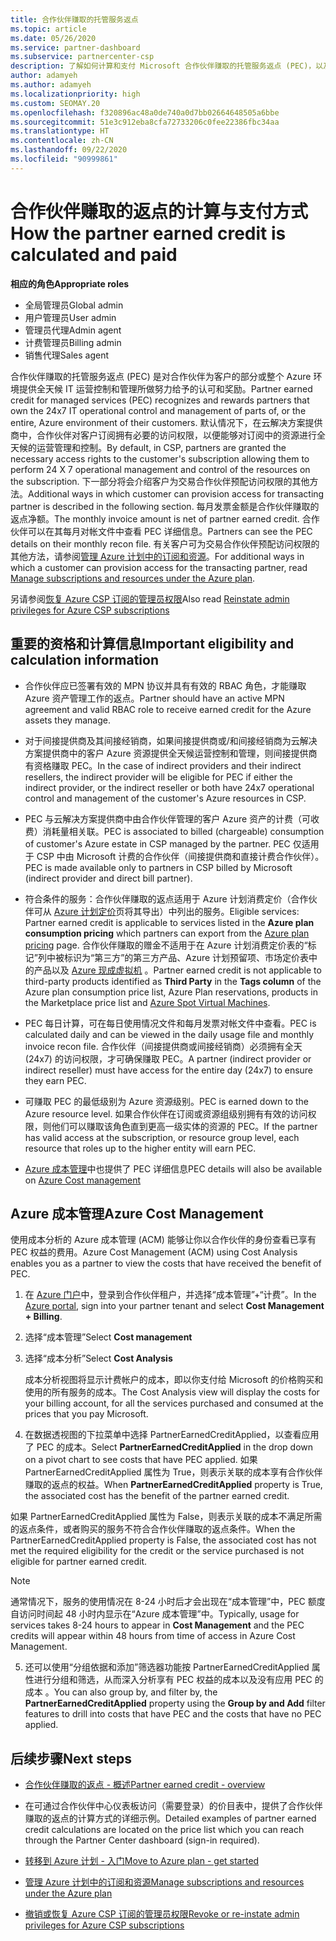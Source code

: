 ```yaml
---
title: 合作伙伴赚取的托管服务返点
ms.topic: article
ms.date: 05/26/2020
ms.service: partner-dashboard
ms.subservice: partnercenter-csp
description: 了解如何计算和支付 Microsoft 合作伙伴赚取的托管服务返点 (PEC)，以及如何确保你有资格赚取它们。
author: adamyeh
ms.author: adamyeh
ms.localizationpriority: high
ms.custom: SEOMAY.20
ms.openlocfilehash: f320896ac48a0de740a0d7bb02664648505a6bbe
ms.sourcegitcommit: 51e3c912eba8cfa72733206c0fee22386fbc34aa
ms.translationtype: HT
ms.contentlocale: zh-CN
ms.lasthandoff: 09/22/2020
ms.locfileid: "90999861"
---
```

# <a name="how-the-partner-earned-credit-is-calculated-and-paid"></a><span data-ttu-id="c562e-103">合作伙伴赚取的返点的计算与支付方式</span><span class="sxs-lookup"><span data-stu-id="c562e-103">How the partner earned credit is calculated and paid</span></span>

<span data-ttu-id="c562e-104">**相应的角色**</span><span class="sxs-lookup"><span data-stu-id="c562e-104">**Appropriate roles**</span></span>

- <span data-ttu-id="c562e-105">全局管理员</span><span class="sxs-lookup"><span data-stu-id="c562e-105">Global admin</span></span>
- <span data-ttu-id="c562e-106">用户管理员</span><span class="sxs-lookup"><span data-stu-id="c562e-106">User admin</span></span>
- <span data-ttu-id="c562e-107">管理员代理</span><span class="sxs-lookup"><span data-stu-id="c562e-107">Admin agent</span></span>
- <span data-ttu-id="c562e-108">计费管理员</span><span class="sxs-lookup"><span data-stu-id="c562e-108">Billing admin</span></span>
- <span data-ttu-id="c562e-109">销售代理</span><span class="sxs-lookup"><span data-stu-id="c562e-109">Sales agent</span></span>

<span data-ttu-id="c562e-110">合作伙伴赚取的托管服务返点 (PEC) 是对合作伙伴为客户的部分或整个 Azure 环境提供全天候 IT 运营控制和管理所做努力给予的认可和奖励。</span><span class="sxs-lookup"><span data-stu-id="c562e-110">Partner earned credit for managed services (PEC) recognizes and rewards partners that own the 24x7 IT operational control and management of parts of, or the entire, Azure environment of their customers.</span></span> <span data-ttu-id="c562e-111">默认情况下，在云解决方案提供商中，合作伙伴对客户订阅拥有必要的访问权限，以便能够对订阅中的资源进行全天候的运营管理和控制。</span><span class="sxs-lookup"><span data-stu-id="c562e-111">By default, in CSP, partners are granted the necessary access rights to the customer's subscription allowing them to perform 24 X 7 operational management and control of the resources on the subscription.</span></span> <span data-ttu-id="c562e-112">下一部分将会介绍客户为交易合作伙伴预配访问权限的其他方法。</span><span class="sxs-lookup"><span data-stu-id="c562e-112">Additional ways in which customer can provision access for transacting partner is described in the following section.</span></span> <span data-ttu-id="c562e-113">每月发票金额是合作伙伴赚取的返点净额。</span><span class="sxs-lookup"><span data-stu-id="c562e-113">The monthly invoice amount is net of partner earned credit.</span></span> <span data-ttu-id="c562e-114">合作伙伴可以在其每月对帐文件中查看 PEC 详细信息。</span><span class="sxs-lookup"><span data-stu-id="c562e-114">Partners can see the PEC details on their monthly recon file.</span></span> <span data-ttu-id="c562e-115">有关客户可为交易合作伙伴预配访问权限的其他方法，请参阅[管理 Azure 计划中的订阅和资源](azure-plan-manage.md)。</span><span class="sxs-lookup"><span data-stu-id="c562e-115">For additional ways in which a customer can provision access for the transacting partner, read [Manage subscriptions and resources under the Azure plan](azure-plan-manage.md).</span></span>

<span data-ttu-id="c562e-116">另请参阅[恢复 Azure CSP 订阅的管理员权限](revoke-reinstate-csp.md)</span><span class="sxs-lookup"><span data-stu-id="c562e-116">Also read [Reinstate admin privileges for Azure CSP subscriptions](revoke-reinstate-csp.md)</span></span>

## <a name="important-eligibility-and-calculation-information"></a><span data-ttu-id="c562e-117">重要的资格和计算信息</span><span class="sxs-lookup"><span data-stu-id="c562e-117">Important eligibility and calculation information</span></span>

- <span data-ttu-id="c562e-118">合作伙伴应已签署有效的 MPN 协议并具有有效的 RBAC 角色，才能赚取 Azure 资产管理工作的返点。</span><span class="sxs-lookup"><span data-stu-id="c562e-118">Partner should have an active MPN agreement and valid RBAC role to receive earned credit for the Azure assets they manage.</span></span> 

- <span data-ttu-id="c562e-119">对于间接提供商及其间接经销商，如果间接提供商或/和间接经销商为云解决方案提供商中的客户 Azure 资源提供全天候运营控制和管理，则间接提供商有资格赚取 PEC。</span><span class="sxs-lookup"><span data-stu-id="c562e-119">In the case of indirect providers and their indirect resellers, the indirect provider will be eligible for PEC if either the indirect provider, or the indirect reseller or both have 24x7 operational control and management of the customer's Azure resources in CSP.</span></span>

- <span data-ttu-id="c562e-120">PEC 与云解决方案提供商中由合作伙伴管理的客户 Azure 资产的计费（可收费）消耗量相关联。</span><span class="sxs-lookup"><span data-stu-id="c562e-120">PEC is associated to billed (chargeable) consumption of customer's Azure estate in CSP managed by the partner.</span></span> <span data-ttu-id="c562e-121">PEC 仅适用于 CSP 中由 Microsoft 计费的合作伙伴（间接提供商和直接计费合作伙伴）。</span><span class="sxs-lookup"><span data-stu-id="c562e-121">PEC is made available only to partners in CSP billed by Microsoft (indirect provider and direct bill partner).</span></span> 

- <span data-ttu-id="c562e-122">符合条件的服务：合作伙伴赚取的返点适用于 Azure 计划消费定价（合作伙伴可从 [Azure 计划定价](https://partner.microsoft.com/commerce/sales)页将其导出）中列出的服务。</span><span class="sxs-lookup"><span data-stu-id="c562e-122">Eligible services: Partner earned credit is applicable to services listed in the **Azure plan consumption pricing** which partners can export from the [Azure plan pricing](https://partner.microsoft.com/commerce/sales) page.</span></span> <span data-ttu-id="c562e-123">合作伙伴赚取的赠金不适用于在 Azure 计划消费定价表的“标记”列中被标识为“第三方”的第三方产品、Azure 计划预留项、市场定价表中的产品以及 [Azure 现成虚拟机](https://partner.microsoft.com/resources/collection/azure-spot-in-csp#/) 。</span><span class="sxs-lookup"><span data-stu-id="c562e-123">Partner earned credit is not applicable to third-party products identified as **Third Party** in the **Tags column** of the Azure plan consumption price list, Azure Plan reservations, products in the Marketplace price list and [Azure Spot Virtual Machines](https://partner.microsoft.com/resources/collection/azure-spot-in-csp#/).</span></span>

- <span data-ttu-id="c562e-124">PEC 每日计算，可在每日使用情况文件和每月发票对帐文件中查看。</span><span class="sxs-lookup"><span data-stu-id="c562e-124">PEC is calculated daily and can be viewed in the daily usage file and monthly invoice recon file.</span></span> <span data-ttu-id="c562e-125">合作伙伴（间接提供商或间接经销商）必须拥有全天 (24x7) 的访问权限，才可确保赚取 PEC。</span><span class="sxs-lookup"><span data-stu-id="c562e-125">A partner (indirect provider or indirect reseller) must have access for the entire day (24x7) to ensure they earn PEC.</span></span>  

- <span data-ttu-id="c562e-126">可赚取 PEC 的最低级别为 Azure 资源级别。</span><span class="sxs-lookup"><span data-stu-id="c562e-126">PEC is earned down to the Azure resource level.</span></span> <span data-ttu-id="c562e-127">如果合作伙伴在订阅或资源组级别拥有有效的访问权限，则他们可以赚取该角色直到更高一级实体的资源的 PEC。</span><span class="sxs-lookup"><span data-stu-id="c562e-127">If the partner has valid access at the subscription, or resource group level, each resource that roles up to the higher entity will earn PEC.</span></span>  

- <span data-ttu-id="c562e-128">[Azure 成本管理](/azure/cost-management-billing/costs/get-started-partners)中也提供了 PEC 详细信息</span><span class="sxs-lookup"><span data-stu-id="c562e-128">PEC details will also be available on [Azure Cost management](/azure/cost-management-billing/costs/get-started-partners)</span></span>

## <a name="azure-cost-management"></a><span data-ttu-id="c562e-129">Azure 成本管理</span><span class="sxs-lookup"><span data-stu-id="c562e-129">Azure Cost Management</span></span>

<span data-ttu-id="c562e-130">使用成本分析的 Azure 成本管理 (ACM) 能够让你以合作伙伴的身份查看已享有 PEC 权益的费用。</span><span class="sxs-lookup"><span data-stu-id="c562e-130">Azure Cost Management (ACM) using Cost Analysis enables you as a partner to view the costs that have received the benefit of PEC.</span></span>  

1. <span data-ttu-id="c562e-131">在 [Azure 门户](https://portal.azure.com)中，登录到合作伙伴租户，并选择“成本管理”+“计费”。</span><span class="sxs-lookup"><span data-stu-id="c562e-131">In the [Azure portal](https://portal.azure.com), sign into your partner tenant and select **Cost Management + Billing**.</span></span>

2. <span data-ttu-id="c562e-132">选择“成本管理”</span><span class="sxs-lookup"><span data-stu-id="c562e-132">Select **Cost management**</span></span>

3. <span data-ttu-id="c562e-133">选择“成本分析”</span><span class="sxs-lookup"><span data-stu-id="c562e-133">Select **Cost Analysis**</span></span>

   <span data-ttu-id="c562e-134">成本分析视图将显示计费帐户的成本，即以你支付给 Microsoft 的价格购买和使用的所有服务的成本。</span><span class="sxs-lookup"><span data-stu-id="c562e-134">The Cost Analysis view will display the costs for your billing account, for all the services purchased and consumed at the prices that you pay Microsoft.</span></span>

4. <span data-ttu-id="c562e-135">在数据透视图的下拉菜单中选择 PartnerEarnedCreditApplied，以查看应用了 PEC 的成本。</span><span class="sxs-lookup"><span data-stu-id="c562e-135">Select **PartnerEarnedCreditApplied** in the drop down on a pivot chart to see costs that have PEC applied.</span></span> <span data-ttu-id="c562e-136">如果 PartnerEarnedCreditApplied 属性为 True，则表示关联的成本享有合作伙伴赚取的返点的权益。</span><span class="sxs-lookup"><span data-stu-id="c562e-136">When **PartnerEarnedCreditApplied** property is True, the associated cost has the benefit of the partner earned credit.</span></span> 

<span data-ttu-id="c562e-137">如果 PartnerEarnedCreditApplied 属性为 False，则表示关联的成本不满足所需的返点条件，或者购买的服务不符合合作伙伴赚取的返点条件。</span><span class="sxs-lookup"><span data-stu-id="c562e-137">When the PartnerEarnedCreditApplied property is False, the associated cost has not met the required eligibility for the credit or the service purchased is not eligible for partner earned credit.</span></span>

>[!NOTE] 
><span data-ttu-id="c562e-138">通常情况下，服务的使用情况在 8-24 小时后才会出现在“成本管理”中，PEC 额度自访问时间起 48 小时内显示在“Azure 成本管理”中。</span><span class="sxs-lookup"><span data-stu-id="c562e-138">Typically, usage for services takes 8-24 hours to appear in **Cost Management** and the PEC credits will appear within 48 hours from time of access in Azure Cost Management.</span></span>

5. <span data-ttu-id="c562e-139">还可以使用“分组依据和添加”筛选器功能按 PartnerEarnedCreditApplied 属性进行分组和筛选，从而深入分析享有 PEC 权益的成本以及没有应用 PEC 的成本 。</span><span class="sxs-lookup"><span data-stu-id="c562e-139">You can also group by, and filter by, the **PartnerEarnedCreditApplied** property using the **Group by and Add** filter features to drill into costs that have PEC and the costs that have no PEC applied.</span></span>

## <a name="next-steps"></a><span data-ttu-id="c562e-140">后续步骤</span><span class="sxs-lookup"><span data-stu-id="c562e-140">Next steps</span></span>

- [<span data-ttu-id="c562e-141">合作伙伴赚取的返点 - 概述</span><span class="sxs-lookup"><span data-stu-id="c562e-141">Partner earned credit - overview</span></span>](partner-earned-credit.md)

- <span data-ttu-id="c562e-142">在可通过合作伙伴中心仪表板访问（需要登录）的价目表中，提供了合作伙伴赚取的返点的计算方式的详细示例。</span><span class="sxs-lookup"><span data-stu-id="c562e-142">Detailed examples of partner earned credit calculations are located on the price list which you can reach through the Partner Center dashboard (sign-in required).</span></span>

- [<span data-ttu-id="c562e-143">转移到 Azure 计划 - 入门</span><span class="sxs-lookup"><span data-stu-id="c562e-143">Move to Azure plan - get started</span></span>](azure-plan-get-started.md)

- [<span data-ttu-id="c562e-144">管理 Azure 计划中的订阅和资源</span><span class="sxs-lookup"><span data-stu-id="c562e-144">Manage subscriptions and resources under the Azure plan</span></span>](azure-plan-manage.md)

- [<span data-ttu-id="c562e-145">撤销或恢复 Azure CSP 订阅的管理员权限</span><span class="sxs-lookup"><span data-stu-id="c562e-145">Revoke or re-instate admin privileges for Azure CSP subscriptions</span></span>](revoke-reinstate-csp.md)
